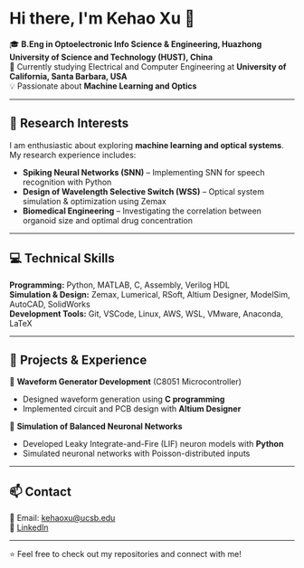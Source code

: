 # Hi there, I'm Kehao Xu 👋

🎓 **B.Eng in Optoelectronic Info Science & Engineering, Huazhong University of Science and Technology (HUST), China**  
📍 Currently studying Electrical and Computer Engineering at **University of California, Santa Barbara, USA**  
💡 Passionate about **Machine Learning and Optics**  

---

## 🔬 Research Interests  
I am enthusiastic about exploring **machine learning and optical systems**. My research experience includes:  
- **Spiking Neural Networks (SNN)** – Implementing SNN for speech recognition with Python  
- **Design of Wavelength Selective Switch (WSS)** – Optical system simulation & optimization using Zemax  
- **Biomedical Engineering** – Investigating the correlation between organoid size and optimal drug concentration  

---

## 💻 Technical Skills  

**Programming:** Python, MATLAB, C, Assembly, Verilog HDL  
**Simulation & Design:** Zemax, Lumerical, RSoft, Altium Designer, ModelSim, AutoCAD, SolidWorks  
**Development Tools:** Git, VSCode, Linux, AWS, WSL, VMware, Anaconda, LaTeX  

---

## 🚀 Projects & Experience  

🔹 **Waveform Generator Development** (C8051 Microcontroller)  
- Designed waveform generation using **C programming**  
- Implemented circuit and PCB design with **Altium Designer**

🔹 **Simulation of Balanced Neuronal Networks**  
- Developed Leaky Integrate-and-Fire (LIF) neuron models with **Python**
- Simulated neuronal networks with Poisson-distributed inputs  

---

## 📫 Contact  
📧 Email: [kehaoxu@ucsb.edu](mailto:kehaoxu@ucsb.edu)  
💼 [LinkedIn](https://www.linkedin.com/in/kehao-xu-360117355) 
<!--  🔗 [Google Scholar](https://scholar.google.com/citations?user=yourID)   -->

---

⭐ Feel free to check out my repositories and connect with me!
